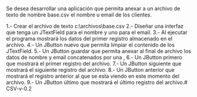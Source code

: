 Se desea desarrollar una aplicación que permita anexar a un archivo de texto de nombre base.csv el nombre u email de los clientes.

1.- Crear el archivo de texto c:\archivos\base.csv
2.- Diseñar una interfaz que tenga un JTextField para el nombre y uno para el email.
3.- Al ejecutar el programa mostrará los datos del primer registro almacenado en el archivo.
4.- Un JButton nuevo que permita limpiar el contenido de los JTextField.
5.- Un JButton guardar que permita anexar al final de archivo los datos de nombre y email concatenados por una ,
6.- Un JButton primero que mostrará el primer registro del archivo.
7.- Un JButton siguiente que mostrará el siguiente registro del archivo.
8.- Un JButton anterior que mostrará el registro anterior al que se esta viendo en este momento del archivo.
9.- Un JButton último que mostrará el último registro del archivo.# CSV-v-0.2

